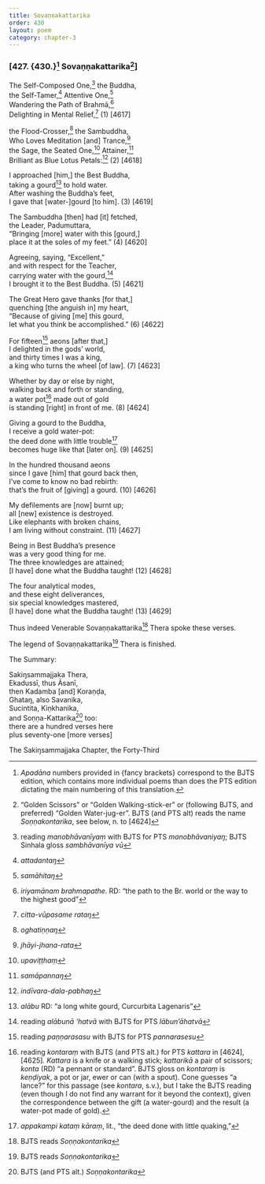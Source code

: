 ```yaml
---
title: Sovaṇṇakattarika
order: 430
layout: poem
category: chapter-3
---
```


### \[427. {430.}[^1] Sovaṇṇakattarika[^2]\]

The Self-Composed One,[^3] the Buddha,  
the Self-Tamer,[^4] Attentive One,[^5]  
Wandering the Path of Brahmā,[^6]  
Delighting in Mental Relief,[^7] (1) \[4617\]

the Flood-Crosser,[^8] the Sambuddha,  
Who Loves Meditation \[and\] Trance,[^9]  
the Sage, the Seated One,[^10] Attainer,[^11]  
Brilliant as Blue Lotus Petals:[^12] (2) \[4618\]

I approached \[him,\] the Best Buddha,  
taking a gourd[^13] to hold water.  
After washing the Buddha’s feet,  
I gave that \[water-\]gourd \[to him\]. (3) \[4619\]

The Sambuddha \[then\] had \[it\] fetched,  
the Leader, Padumuttara,  
“Bringing \[more\] water with this \[gourd,\]  
place it at the soles of my feet.” (4) \[4620\]

Agreeing, saying, “Excellent,”  
and with respect for the Teacher,  
carrying water with the gourd,[^14]  
I brought it to the Best Buddha. (5) \[4621\]

The Great Hero gave thanks \[for that,\]  
quenching \[the anguish in\] my heart,  
“Because of giving \[me\] this gourd,  
let what you think be accomplished.” (6) \[4622\]

For fifteen[^15] aeons \[after that,\]  
I delighted in the gods’ world,  
and thirty times I was a king,  
a king who turns the wheel \[of law\]. (7) \[4623\]

Whether by day or else by night,  
walking back and forth or standing,  
a water pot[^16] made out of gold  
is standing \[right\] in front of me. (8) \[4624\]

Giving a gourd to the Buddha,  
I receive a gold water-pot:  
the deed done with little trouble[^17]  
becomes huge like that \[later on\]. (9) \[4625\]

In the hundred thousand aeons  
since I gave \[him\] that gourd back then,  
I’ve come to know no bad rebirth:  
that’s the fruit of \[giving\] a gourd. (10) \[4626\]

My defilements are \[now\] burnt up;  
all \[new\] existence is destroyed.  
Like elephants with broken chains,  
I am living without constraint. (11) \[4627\]

Being in Best Buddha’s presence  
was a very good thing for me.  
The three knowledges are attained;  
\[I have\] done what the Buddha taught! (12) \[4628\]

The four analytical modes,  
and these eight deliverances,  
six special knowledges mastered,  
\[I have\] done what the Buddha taught! (13) \[4629\]

Thus indeed Venerable Sovaṇṇakattarika[^18] Thera spoke these verses.

The legend of Sovaṇṇakattarika[^19] Thera is finished.

The Summary:

Sakiŋsammajjaka Thera,  
Ekadussī, thus Āsanī,  
then Kadamba \[and\] Koraṇḍa,  
Ghataŋ, also Savanika,  
Sucintita, Kiṇkhanika,  
and Soṇṇa-Kattarika[^20] too:  
there are a hundred verses here  
plus seventy-one \[more verses\]

The Sakiŋsammajjaka Chapter, the Forty-Third

[^1]: *Apadāna* numbers provided in {fancy brackets} correspond to the BJTS edition, which contains more individual poems than does the PTS edition dictating the main numbering of this translation.

[^2]: “Golden Scissors” or “Golden Walking-stick-er” or (following BJTS, and preferred) “Golden Water-jug-er”. BJTS (and PTS alt) reads the name *Soṇṇakontarika*, see below, n. to \[4624\]

[^3]: reading *manobhāvanīyaṃ* with BJTS for PTS *manobhāvaniyaŋ*; BJTS Sinhala gloss *sambhāvanīya vū*

[^4]: *attadantaŋ*

[^5]: *samāhitaŋ*

[^6]: *iriyamānam brahmapathe*. RD: “the path to the Br. world or the way to the highest good”

[^7]: *citta-vūpasame rataŋ*

[^8]: *oghatiṇṇaŋ*

[^9]: *jhāyi-jhana-rata*

[^10]: *upaviṭṭhaṃ*

[^11]: *samāpannaŋ*

[^12]: *indīvara-dala-pabhaŋ*

[^13]: *alābu* RD: “a long white gourd, Curcurbita Lagenaris”

[^14]: reading *alābunā ‘hatvā* with BJTS for PTS *lābun’āhatvā*

[^15]: reading *paṇṇarasasu* with BJTS for PTS *pannarasesu*

[^16]: reading *kontaraṃ* with BJTS (and PTS alt.) for PTS *kattara* in \[4624\], \[4625\]*. Kattara* is a knife or a walking stick; *kattarikā* a pair of scissors; *konta* (RD) “a pennant or standard”. BJTS gloss on *kontaraṃ* is *keṇḍiyak*, a pot or jar, ewer or can (with a spout). Cone guesses “a lance?” for this passage (see *kontara*, s.v.), but I take the BJTS reading (even though I do not find any warrant for it beyond the context), given the correspondence between the gift (a water-gourd) and the result (a water-pot made of gold).

[^17]: *appakampi kataṃ kāraṃ*, lit., “the deed done with little quaking,”

[^18]: BJTS reads *Soṇṇakontarika*

[^19]: BJTS reads *Soṇṇakontarika*

[^20]: BJTS (and PTS alt.) *Soṇṇakontarika*
